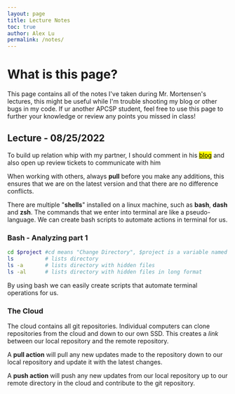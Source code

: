 ```yaml
---
layout: page
title: Lecture Notes
toc: true
author: Alex Lu
permalink: /notes/
---
```


# What is this page?

This page contains all of the notes I've taken during Mr. Mortensen's lectures, this might be useful while I'm trouble shooting my blog or other bugs in my code. If ur another APCSP student, feel free to use this page to further your knowledge or review any points you missed in class!

## Lecture - 08/25/2022

To build up relation whip with my partner, I should comment in his <a href="https://chewyboba10.github.io/sushi-burrito/"><mark>blog</mark></a> and also open up review tickets to communicate with him

When working with others, always **pull** before you make any additions, this ensures that we are on the latest version and that there are no difference conflicts.

There are multiple "**shells**" installed on a linux machine, such as **bash**, **dash** and **zsh**. The commands that we enter into terminal are like a pseudo-language. We can create bash scripts to automate actions in terminal for us.

### Bash - Analyzing part 1
```bash
cd $project #cd means "Change Directory", $project is a variable named project
ls          # lists directory
ls -a       # lists directory with hidden files
ls -al      # lists directory with hidden files in long format
```

By using bash we can easily create scripts that automate terminal operations for us.

### The Cloud
The cloud contains all git repositories. Individual computers can clone repositories from the cloud and down to our own SSD. This creates a *link* between our local repository and the remote repository.

A **pull action** will pull any new updates made to the repository down to our local repository and update it with the latest changes.

A **push action** will push any new updates from our local repository up to our remote directory in the cloud and contribute to the git repository.